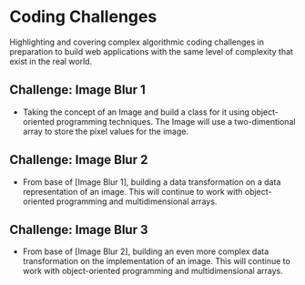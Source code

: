 # Coding Challenges
  Highlighting and covering complex algorithmic coding challenges in preparation to build web applications with the same level of complexity that exist in the real world. 

## Challenge: Image Blur 1
  -   Taking the concept of an Image and build a class for it using object-oriented programming techniques. The Image will use a two-dimentional array to store the pixel values for the image.

## Challenge: Image Blur 2
  -   From base of [Image Blur 1], building a data transformation on a data representation of an image. This will continue to work with object-oriented programming and multidimensional arrays.
  
## Challenge: Image Blur 3
  -   From base of [Image Blur 2], building an even more complex data transformation on the implementation of an image. This will continue to work with object-oriented programming and multidimensional arrays.

